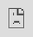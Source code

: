 ```yaml
---
layout: post
title: "김우석이 첫 번째 '슈가' MV 티저에서 달콤하고 보이시한 비주얼을 자랑한다."
author: "undefined"
thumbnail: "https://www.allkpop.com/upload/2021/01/content/251025/thumb/1611588345_danisurst.jpg"
tags: 
---
```




<div class="video_wrapper" style="padding-top: 56.25%;">
    <iframe id="player" class="main_video" src="https://www.youtube.com/embed/9PjQrvtb9cc" width="100%" height="100%" frameborder="0" allowfullscreen="" style="display: block !important; position: absolute; top: 0px; left: 0px; width: 100%; height: 100%;"></iframe>
</div>


김우석이 최근 솔로 컴백까지 카운트다운을 계속하고 있습니다!

1월 26일, 탑 미디어 아이돌은 그의 두 번째 솔로 앨범 `Tasty`의 타이틀 곡인 다가오는 싱글 "Sugar"의 첫 번째 뮤직비디오 티저를 공개했다. 콘셉트를 위해 그는 밝은 풍선과 큰 꽃, 무지개 색종이 듬뿍 담긴 소년 같은 매력적인 분위기의 대가로 전작 `제1의 욕망[욕망]의 `홈메파탈` 테마를 교환한다. 티저에는 실로폰 스타일의 멜로디가 완결된 곡의 장난기 가득한 미드 템포 팝 트랙도 담겨 있다.

한편, `Tasty`는 2월 8일에 개봉될 예정이다.

위의 동영상을 확인하세요!